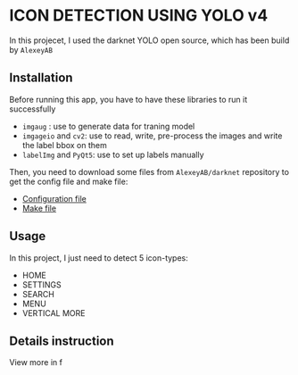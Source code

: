# ICON DETECTION USING YOLO v4

In this projecet, I used the darknet YOLO open source, which has been build by `AlexeyAB` 

## Installation
Before running this app, you have to have these libraries to run it successfully
- `imgaug` : use to generate data for traning model
- `imgageio` and `cv2`: use to read, write, pre-process the images and write the label bbox on them 
- `labelImg` and `PyQt5`: use to set up labels manually

Then, you need to download some files from `AlexeyAB/darknet` repository to get the config file and make file:
- [Configuration file](https://github.com/AlexeyAB/darknet/blob/master/cfg/yolov4-custom.cfg)
- [Make file](https://github.com/AlexeyAB/darknet/blob/master/Makefile)

## Usage

In this project, I just need to detect 5 icon-types: 
- HOME
- SETTINGS
- SEARCH
- MENU
- VERTICAL MORE

## Details instruction
View more in f


